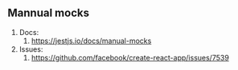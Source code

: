 ## Mannual mocks

1. Docs:
   1. https://jestjs.io/docs/manual-mocks
1. Issues:
   1. https://github.com/facebook/create-react-app/issues/7539
